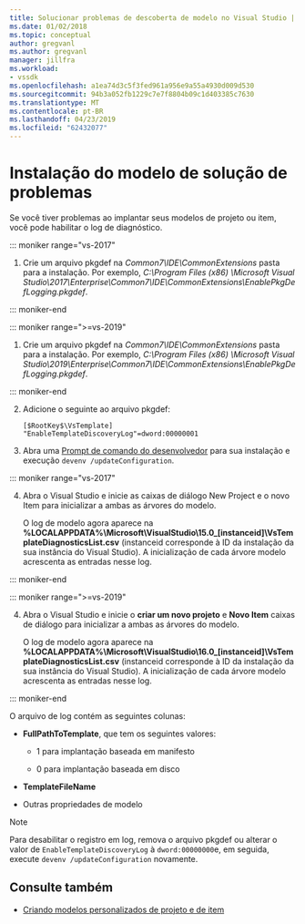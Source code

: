 ```yaml
---
title: Solucionar problemas de descoberta de modelo no Visual Studio | Microsoft Docs
ms.date: 01/02/2018
ms.topic: conceptual
author: gregvanl
ms.author: gregvanl
manager: jillfra
ms.workload:
- vssdk
ms.openlocfilehash: a1ea74d3c5f3fed961a956e9a55a4930d009d530
ms.sourcegitcommit: 94b3a052fb1229c7e7f8804b09c1d403385c7630
ms.translationtype: MT
ms.contentlocale: pt-BR
ms.lasthandoff: 04/23/2019
ms.locfileid: "62432077"
---
```

# <a name="troubleshooting-template-installation"></a>Instalação do modelo de solução de problemas

Se você tiver problemas ao implantar seus modelos de projeto ou item, você pode habilitar o log de diagnóstico.

::: moniker range="vs-2017"

1. Crie um arquivo pkgdef na *Common7\IDE\CommonExtensions* pasta para a instalação. Por exemplo, *C:\Program Files (x86) \Microsoft Visual Studio\2017\Enterprise\Common7\IDE\CommonExtensions\EnablePkgDefLogging.pkgdef*.

::: moniker-end

::: moniker range=">=vs-2019"

1. Crie um arquivo pkgdef na *Common7\IDE\CommonExtensions* pasta para a instalação. Por exemplo, *C:\Program Files (x86) \Microsoft Visual Studio\2019\Enterprise\Common7\IDE\CommonExtensions\EnablePkgDefLogging.pkgdef*.

::: moniker-end

2. Adicione o seguinte ao arquivo pkgdef:

    ```
    [$RootKey$\VsTemplate]
    "EnableTemplateDiscoveryLog"=dword:00000001
    ```

3. Abra uma [Prompt de comando do desenvolvedor](/dotnet/framework/tools/developer-command-prompt-for-vs) para sua instalação e execução `devenv /updateConfiguration`.

::: moniker range="vs-2017"

4. Abra o Visual Studio e inicie as caixas de diálogo New Project e o novo Item para inicializar a ambas as árvores do modelo.

   O log de modelo agora aparece na **%LOCALAPPDATA%\Microsoft\VisualStudio\15.0_[instanceid]\VsTemplateDiagnosticsList.csv** (instanceid corresponde à ID da instalação da sua instância do Visual Studio). A inicialização de cada árvore modelo acrescenta as entradas nesse log.

::: moniker-end

::: moniker range=">=vs-2019"

4. Abra o Visual Studio e inicie o **criar um novo projeto** e **Novo Item** caixas de diálogo para inicializar a ambas as árvores do modelo.

   O log de modelo agora aparece na **%LOCALAPPDATA%\Microsoft\VisualStudio\16.0_[instanceid]\VsTemplateDiagnosticsList.csv** (instanceid corresponde à ID da instalação da sua instância do Visual Studio). A inicialização de cada árvore modelo acrescenta as entradas nesse log.

::: moniker-end

O arquivo de log contém as seguintes colunas:

- **FullPathToTemplate**, que tem os seguintes valores:

    - 1 para implantação baseada em manifesto

    - 0 para implantação baseada em disco

- **TemplateFileName**

- Outras propriedades de modelo

> [!NOTE]
> Para desabilitar o registro em log, remova o arquivo pkgdef ou alterar o valor de `EnableTemplateDiscoveryLog` à `dword:00000000`e, em seguida, execute `devenv /updateConfiguration` novamente.

## <a name="see-also"></a>Consulte também

- [Criando modelos personalizados de projeto e de item](creating-custom-project-and-item-templates.md)